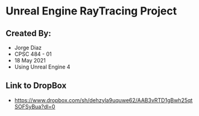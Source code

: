 # Unreal Engine RayTracing Project

## Created By:
* Jorge Diaz
* CPSC 484 - 01
* 18 May 2021
* Using Unreal Engine 4

## Link to DropBox
* https://www.dropbox.com/sh/dehzyla9uquwe62/AAB3vRTD1gBwh25qtSOFSyBua?dl=0 
